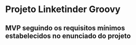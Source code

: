# Projeto Linketinder Groovy
## MVP seguindo os requisitos mínimos estabelecidos no enunciado do projeto